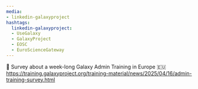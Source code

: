 ```yaml
---
media:
- linkedin-galaxyproject
hashtags:
  linkedin-galaxyproject:
  - UseGalaxy
  - GalaxyProject
  - EOSC
  - EuroScienceGateway
---
```

🚀 Survey about a week-long Galaxy Admin Training in Europe 🇪🇺
https://training.galaxyproject.org/training-material/news/2025/04/16/admin-training-survey.html